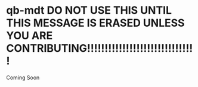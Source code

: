 # qb-mdt DO NOT USE THIS UNTIL THIS MESSAGE IS ERASED UNLESS YOU ARE CONTRIBUTING!!!!!!!!!!!!!!!!!!!!!!!!!!!!!!!
Coming Soon
